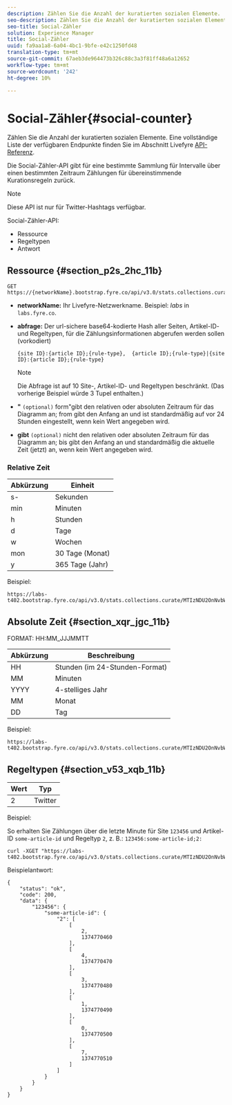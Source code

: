 ```yaml
---
description: Zählen Sie die Anzahl der kuratierten sozialen Elemente.
seo-description: Zählen Sie die Anzahl der kuratierten sozialen Elemente.
seo-title: Social-Zähler
solution: Experience Manager
title: Social-Zähler
uuid: fa9aa1a8-6a04-4bc1-9bfe-e42c1250fd48
translation-type: tm+mt
source-git-commit: 67aeb3de964473b326c88c3a3f81ff48a6a12652
workflow-type: tm+mt
source-wordcount: '242'
ht-degree: 10%

---
```



# Social-Zähler{#social-counter}

Zählen Sie die Anzahl der kuratierten sozialen Elemente. Eine vollständige Liste der verfügbaren Endpunkte finden Sie im Abschnitt Livefyre [API-Referenz](https://api.livefyre.com/docs).

Die Social-Zähler-API gibt für eine bestimmte Sammlung für Intervalle über einen bestimmten Zeitraum Zählungen für übereinstimmende Kurationsregeln zurück.

>[!NOTE]
>
>Diese API ist nur für Twitter-Hashtags verfügbar.

Social-Zähler-API:

* Ressource
* Regeltypen
* Antwort

## Ressource {#section_p2s_2hc_11b}

```
GET https://{networkName}.bootstrap.fyre.co/api/v3.0/stats.collections.curate/{query}.json
```

* **networkName:** Ihr Livefyre-Netzwerkname. Beispiel: *labs* in `labs.fyre.co`.
* **abfrage:** Der url-sichere base64-kodierte Hash aller Seiten, Artikel-ID- und Regeltypen, für die Zählungsinformationen abgerufen werden sollen (vorkodiert)

   ```
   {site ID}:{article ID};{rule-type},  {article ID};{rule-type}|{site ID}:{article ID};{rule-type}
   ```

   >[!NOTE]
   >Die Abfrage ist auf 10 Site-, Artikel-ID- und Regeltypen beschränkt. (Das vorherige Beispiel würde 3 Tupel enthalten.)

* **&quot;** `(optional)` form&quot;gibt den relativen oder absoluten Zeitraum für das Diagramm an; from gibt den Anfang an und ist standardmäßig auf vor 24 Stunden eingestellt, wenn kein Wert angegeben wird.
* **gibt** `(optional)` nicht den relativen oder absoluten Zeitraum für das Diagramm an; bis gibt den Anfang an und standardmäßig die aktuelle Zeit (jetzt) an, wenn kein Wert angegeben wird.

### Relative Zeit

| Abkürzung | Einheit |
|---|---|
| s- | Sekunden |
| min | Minuten |
| h | Stunden |
| d | Tage |
| w | Wochen |
| mon | 30 Tage (Monat) |
| y | 365 Tage (Jahr) |

Beispiel:

```
https://labs-t402.bootstrap.fyre.co/api/v3.0/stats.collections.curate/MTIzNDU2OnNvbWUtYXJ0aWNsZS1pZDsy.json&from=-7d&until=-6d
```

## Absolute Zeit {#section_xqr_jgc_11b}

FORMAT: HH:MM_JJJMMTT

| Abkürzung | Beschreibung |
|---|---|
| HH | Stunden (im 24-Stunden-Format) |
| MM | Minuten |
| YYYY | 4-stelliges Jahr |
| MM | Monat |
| DD | Tag |

Beispiel:

```
https://labs-t402.bootstrap.fyre.co/api/v3.0/stats.collections.curate/MTIzNDU2OnNvbWUtYXJ0aWNsZS1pZDsy.json&from=04:00_20130709 
```

## Regeltypen {#section_v53_xqb_11b}

| Wert | Typ |
|---|---|
| 2 | Twitter |

Beispiel:

So erhalten Sie Zählungen über die letzte Minute für Site `123456` und Artikel-ID `some-article-id` und Regeltyp `2`, z. B.: `123456:some-article-id;2:`

```
curl -XGET "https://labs-t402.bootstrap.fyre.co/api/v3.0/stats.collections.curate/MTIzNDU2OnNvbWUtYXJ0aWNsZS1pZDsy.json&from=-1min" 
```

Beispielantwort:

```
{ 
    "status": "ok", 
    "code": 200, 
    "data": { 
        "123456": { 
            "some-article-id": { 
                "2": [ 
                    [ 
                        2, 
                        1374770460 
                    ], 
                    [ 
                        4, 
                        1374770470 
                    ], 
                    [ 
                        3, 
                        1374770480 
                    ], 
                    [ 
                        1, 
                        1374770490 
                    ], 
                    [ 
                        0, 
                        1374770500 
                    ], 
                    [ 
                        7, 
                        1374770510 
                    ] 
                ] 
            } 
        } 
    } 
}
```
